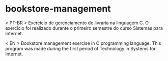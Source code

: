 # bookstore-management
< PT-BR >
Exercício de gerenciamento de livraria na linguagem C.
O exercício foi realizado durante o primeiro semestre do curso Sistemas para Internet.

< EN >
Bookstore management exercise in C programming language.
This program was made during the first period of Technology in Systems for Internet.
